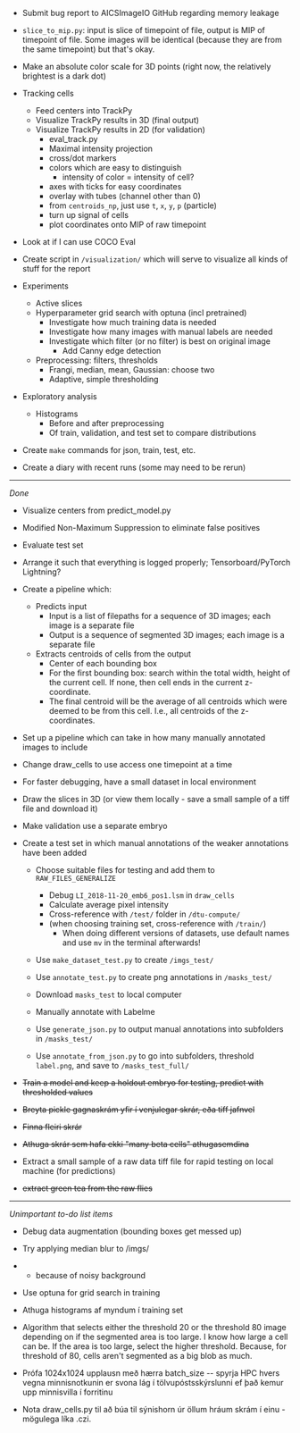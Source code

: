 - Submit bug report to AICSImageIO GitHub regarding memory leakage

- `slice_to_mip.py`: input is slice of timepoint of file, output is MIP of timepoint of file. Some images will be identical (because they are from the same timepoint) but that's okay.

- Make an absolute color scale for 3D points (right now, the relatively brightest is a dark dot)

- Tracking cells
    - Feed centers into TrackPy
    - Visualize TrackPy results in 3D (final output)
    - Visualize TrackPy results in 2D (for validation)
        - eval_track.py
        - Maximal intensity projection
        - cross/dot markers
        - colors which are easy to distinguish
            - intensity of color = intensity of cell?
        - axes with ticks for easy coordinates
        - overlay with tubes (channel other than 0)
        - from `centroids_np`, just use `t`, `x`, `y`, `p` (particle) 
        - turn up signal of cells
        - plot coordinates onto MIP of raw timepoint

- Look at if I can use COCO Eval

- Create script in `/visualization/` which will serve to visualize all kinds of stuff for the report

- Experiments
    - Active slices
    - Hyperparameter grid search with optuna (incl pretrained)
        - Investigate how much training data is needed
        - Investigate how many images with manual labels are needed 
        - Investigate which filter (or no filter) is best on original image
            - Add Canny edge detection
    - Preprocessing: filters, thresholds
        - Frangi, median, mean, Gaussian: choose two
        - Adaptive, simple thresholding

- Exploratory analysis
    - Histograms
        - Before and after preprocessing
        - Of train, validation, and test set to compare distributions

- Create `make` commands for json, train, test, etc.

- Create a diary with recent runs (some may need to be rerun)

- - -

*Done*

- Visualize centers from predict_model.py

- Modified Non-Maximum Suppression to eliminate false positives

- Evaluate test set

- Arrange it such that everything is logged properly; Tensorboard/PyTorch Lightning?

- Create a pipeline which:

    - Predicts input
        - Input is a list of filepaths for a sequence of 3D images; each image is a separate file
        - Output is a sequence of segmented 3D images; each image is a separate file
    - Extracts centroids of cells from the output
        - Center of each bounding box
        - For the first bounding box: search within the total width, height of the current cell. If none, then cell ends in the current z-coordinate.
        - The final centroid will be the average of all centroids which were deemed to be from this cell. I.e., all centroids of the z-coordinates.

- Set up a pipeline which can take in how many manually annotated images to include


- Change draw_cells to use access one timepoint at a time

- For faster debugging, have a small dataset in local environment

- Draw the slices in 3D (or view them locally - save a small sample of a tiff file and download it)

- Make validation use a separate embryo

- Create a test set in which manual annotations of the weaker annotations have been added
    - Choose suitable files for testing and add them to `RAW_FILES_GENERALIZE`
        - Debug `LI_2018-11-20_emb6_pos1.lsm` in `draw_cells`
        - Calculate average pixel intensity
        - Cross-reference with `/test/` folder in `/dtu-compute/`
        - (when choosing training set, cross-reference with `/train/`)
            - When doing different versions of datasets, use default names and use `mv` in the terminal afterwards!

    - Use `make_dataset_test.py` to create `/imgs_test/`

    - Use `annotate_test.py` to create png annotations in `/masks_test/`

    - Download `masks_test` to local computer

    - Manually annotate with Labelme

    - Use `generate_json.py` to output manual annotations into subfolders in `/masks_test/`

    - Use `annotate_from_json.py` to go into subfolders, threshold `label.png`, and save to `/masks_test_full/`

- ~~Train a model and keep a holdout embryo for testing, predict with thresholded values~~

- ~~Breyta pickle gagnaskrám yfir í venjulegar skrár, eða tiff jafnvel~~
- ~~Finna fleiri skrár~~
- ~~Athuga skrár sem hafa ekki "many beta cells" athugasemdina~~

- Extract a small sample of a raw data tiff file for rapid testing on local machine (for predictions)

- ~~extract green tea from the raw flies~~


- - - 

*Unimportant to-do list items*

- Debug data augmentation (bounding boxes get messed up)

- Try applying median blur to /imgs/
- - because of noisy background

- Use optuna for grid search in training

- Athuga histograms af myndum í training set

- Algorithm that selects either the threshold 20 or the threshold 80 image depending on if the segmented area is too large. I know how large a cell can be. If the area is too large, select the higher threshold. Because, for threshold of 80, cells aren't segmented as a big blob as much.

- Prófa 1024x1024 upplausn með hærra batch_size -- spyrja HPC hvers vegna minnisnotkunin er svona lág í tölvupóstsskýrslunni ef það kemur upp minnisvilla í forritinu

- Nota draw_cells.py til að búa til sýnishorn úr öllum hráum skrám í einu - mögulega líka .czi.





